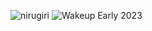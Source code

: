 ![nirugiri](https://img.shields.io/static/v1?label=nirugiri&message=1297954&color=ff69b4)
![Wakeup Early 2023](https://img.shields.io/badge/Wakeup_Early_2023-18/20-blue)
